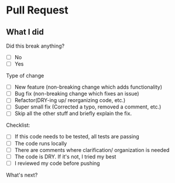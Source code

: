 # Pull Request

## What I did

Did this break anything?

- [ ] No
- [ ] Yes

Type of change

- [ ] New feature (non-breaking change which adds functionality)
- [ ] Bug fix (non-breaking change which fixes an issue)
- [ ] Refactor(DRY-ing up/ reorganizing code, etc.)
- [ ] Super small fix (Corrected a typo, removed a comment, etc.)
- [ ] Skip all the other stuff and briefly explain the fix.

Checklist:

- [ ] If this code needs to be tested, all tests are passing
- [ ] The code runs locally
- [ ] There are comments where clarification/ organization is needed
- [ ] The code is DRY. If it's not, I tried my best
- [ ] I reviewed my code before pushing

What's next?
